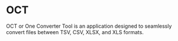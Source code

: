 # OCT
OCT or One Converter Tool is an application designed to seamlessly convert files between TSV, CSV, XLSX, and XLS formats.
